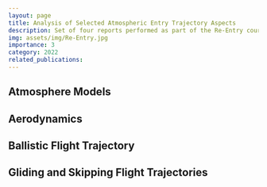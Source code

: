 ```yaml
---
layout: page
title: Analysis of Selected Atmospheric Entry Trajectory Aspects
description: Set of four reports performed as part of the Re-Entry course of the TU Delft.
img: assets/img/Re-Entry.jpg
importance: 3
category: 2022
related_publications:
---
```


<h2>Atmosphere Models</h2>

<object data="{{ site.url }}{{ site.baseurl }}/assets/pdf/RE1.pdf" width="353" height="500" type="application/pdf"></object>

<h2>Aerodynamics</h2>

<object data="{{ site.url }}{{ site.baseurl }}/assets/pdf/RE2.pdf" width="353" height="500" type="application/pdf"></object>

<h2>Ballistic Flight Trajectory</h2>

<object data="{{ site.url }}{{ site.baseurl }}/assets/pdf/RE3.pdf" width="353" height="500" type="application/pdf"></object>

<h2>Gliding and Skipping Flight Trajectories</h2>

<object data="{{ site.url }}{{ site.baseurl }}/assets/pdf/RE4.pdf" width="353" height="500" type="application/pdf"></object>
